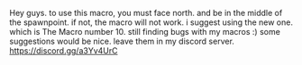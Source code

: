 Hey guys. to use this macro, you must face north. and be in the middle of the spawnpoint.
if not, the macro will not work. i suggest using the new one. which is The Macro number 10.
still finding bugs with my macros :) some suggestions would be nice. leave them in my discord server.
https://discord.gg/a3Yv4UrC
